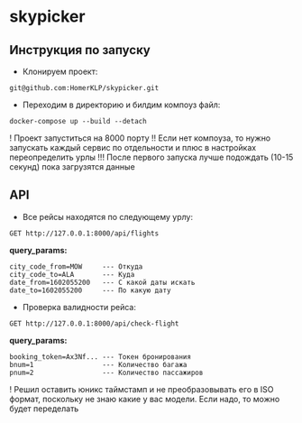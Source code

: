 # skypicker

## Инструкция по запуску
- Клонируем проект:
```
git@github.com:HomerKLP/skypicker.git
```

- Переходим в директорию и билдим компоуз файл:
```
docker-compose up --build --detach
```

! Проект запуститься на 8000 порту
!! Если нет компоуза, то нужно запускать каждый сервис по отдельности и плюс в настройках переопределить урлы
!!! После первого запуска лучше подождать (10-15 секунд) пока загрузятся данные

## API

- Все рейсы находятся по следующему урлу: 

`GET http://127.0.0.1:8000/api/flights`

**query_params:**
```
city_code_from=MOW     --- Откуда
city_code_to=ALA       --- Куда
date_from=1602055200   --- С какой даты искать
date_to=1602055200     --- По какую дату
```

- Проверка валидности рейса:

`GET http://127.0.0.1:8000/api/check-flight`

**query_params:**
```
booking_token=Ax3Nf... --- Токен бронирования
bnum=1                 --- Количество багажа
pnum=2                 --- Количество пассажиров
```

! Решил оставить юникс таймстамп и не преобразовывать его в ISO формат, поскольку не знаю какие у вас модели. Если надо, то можно будет переделать